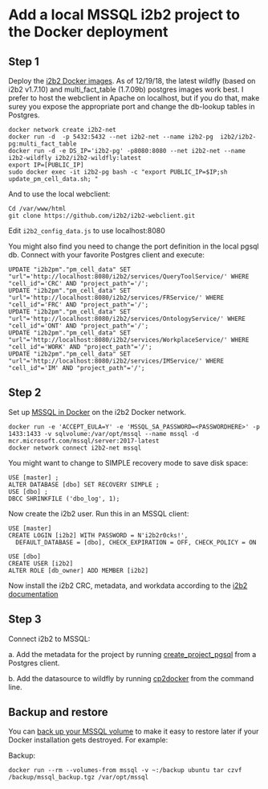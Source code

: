 # Add a local MSSQL i2b2 project to the Docker deployment

## Step 1
Deploy the [i2b2 Docker images](https://github.com/waghsk/i2b2-quickstart/wiki/Docker). As of 12/19/18, the latest wildfly (based on i2b2 v1.7.10) and multi_fact_table (1.7.09b) postgres images work best. I prefer to host the webclient in Apache on localhost, but if you do that, make surey you expose the appropriate port and change the db-lookup tables in Postgres.

```
docker network create i2b2-net
docker run -d  -p 5432:5432 --net i2b2-net --name i2b2-pg  i2b2/i2b2-pg:multi_fact_table
docker run -d -e DS_IP='i2b2-pg' -p8080:8080 --net i2b2-net --name i2b2-wildfly i2b2/i2b2-wildfly:latest
export IP=[PUBLIC_IP]
sudo docker exec -it i2b2-pg bash -c "export PUBLIC_IP=$IP;sh update_pm_cell_data.sh; "
```

And to use the local webclient:

```
Cd /var/www/html
git clone https://github.com/i2b2/i2b2-webclient.git
```

Edit ``i2b2_config_data.js`` to use localhost:8080

You might also find you need to change the port definition in the local pgsql db. Connect with your favorite Postgres client and execute:

```
UPDATE "i2b2pm"."pm_cell_data" SET "url"='http://localhost:8080/i2b2/services/QueryToolService/' WHERE "cell_id"='CRC' AND "project_path"='/';
UPDATE "i2b2pm"."pm_cell_data" SET "url"='http://localhost:8080/i2b2/services/FRService/' WHERE "cell_id"='FRC' AND "project_path"='/';
UPDATE "i2b2pm"."pm_cell_data" SET "url"='http://localhost:8080/i2b2/services/OntologyService/' WHERE "cell_id"='ONT' AND "project_path"='/';
UPDATE "i2b2pm"."pm_cell_data" SET "url"='http://localhost:8080/i2b2/services/WorkplaceService/' WHERE "cell_id"='WORK' AND "project_path"='/';
UPDATE "i2b2pm"."pm_cell_data" SET "url"='http://localhost:8080/i2b2/services/IMService/' WHERE "cell_id"='IM' AND "project_path"='/';
```

## Step 2
Set up [MSSQL in Docker](https://docs.microsoft.com/en-us/sql/linux/sql-server-linux-configure-docker?view=sql-server-2017) on the i2b2 Docker network.

``` 
docker run -e 'ACCEPT_EULA=Y' -e 'MSSQL_SA_PASSWORD=<PASSWORDHERE>' -p 1433:1433 -v sqlvolume:/var/opt/mssql --name mssql -d mcr.microsoft.com/mssql/server:2017-latest 
docker network connect i2b2-net mssql
```

You might want to change to SIMPLE recovery mode to save disk space:

```
USE [master] ;  
ALTER DATABASE [dbo] SET RECOVERY SIMPLE ;  
USE [dbo] ;
DBCC SHRINKFILE ('dbo_log', 1);
```

Now create the i2b2 user. Run this in an MSSQL client:

```
USE [master]
CREATE LOGIN [i2b2] WITH PASSWORD = N'i2b2r0cks!',
  DEFAULT_DATABASE = [dbo], CHECK_EXPIRATION = OFF, CHECK_POLICY = ON

USE [dbo]
CREATE USER [i2b2]
ALTER ROLE [db_owner] ADD MEMBER [i2b2]
```

Now install the i2b2 CRC, metadata, and workdata according to the [i2b2 documentation](https://community.i2b2.org/wiki/display/getstarted/Chapter+3.+Data+Installation)

## Step 3
Connect i2b2 to MSSQL:

a. Add the metadata for the project by running [create\_project\_pgsql](create_project_pgsql.sql) from a Postgres client.

b. Add the datasource to wildfly by running [cp2docker](cp2docker.sh) from the command line. 

## Backup and restore

You can [back up your MSSQL volume](https://docs.docker.com/storage/volumes) to make it easy to restore later if your Docker installation gets destroyed. For example:

Backup:
```
docker run --rm --volumes-from mssql -v ~:/backup ubuntu tar czvf /backup/mssql_backup.tgz /var/opt/mssql
```
